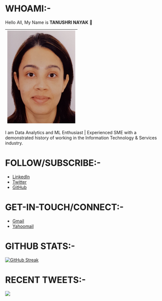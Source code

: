 # WHOAMI:-

Hello All, My Name is __TANUSHRI NAYAK__ 👋

| <img src="Images/TN-Profile-Pic.jpg" width="220" height="300" alt="MySelf Tanushri Nayak"> |
| ----------- |

I am Data Analytics and ML Enthusiast | Experienced SME with a demonstrated history of working in the Information Technology & Services industry. 

# FOLLOW/SUBSCRIBE:-

-  [LinkedIn](https://www.linkedin.com/in/tanushri-nayak-a518645b/) 
-  [Twitter](https://twitter.com/Tanushr62712563/) 
-  [GitHub](https://github.com/tanushrin/tanushrin/) 

# GET-IN-TOUCH/CONNECT:-

- [Gmail](mailto:tanushri0310003@gmail.com) 
- [Yahoomail](mailto:tanushri_diatm@yahoo.co.in)  

# GITHUB STATS:-

[![GitHub Streak](http://github-readme-streak-stats.herokuapp.com?user=tanushrin&theme=dark)](https://git.io/streak-stats)

# RECENT TWEETS:-

[<img src="https://img.shields.io/badge/-Follow-blue?style=for-the-badge&logo=twitter&logoColor=white"/>](https://twitter.com/Tanushr62712563?ref_src=twsrc%5Etfw")

<!-- [![github-readme-twitter](https://github-readme-twitter.gazf.vercel.app/api?id=Tanushr62712563&layout=wide)](https://github.com/gazf/github-readme-twitter) -->

